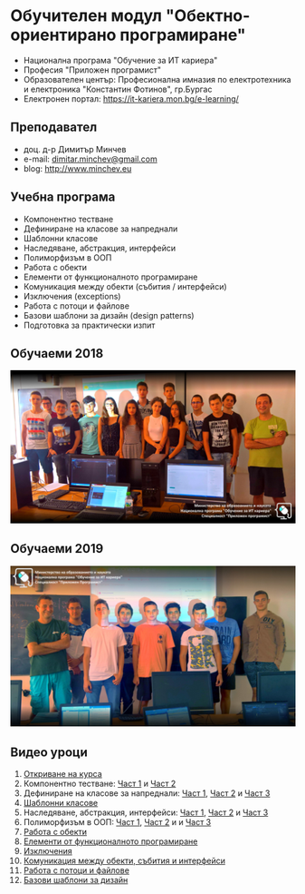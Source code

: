 # Обучителен модул "Обектно-ориентирано програмиране"
- Национална програма "Обучение за ИТ кариера"
- Професия "Приложен програмист" 
- Образователен център: Професионална имназия по електротехника и електроника "Константин Фотинов", гр.Бургас  
- Електронен портал: https://it-kariera.mon.bg/e-learning/

## Преподавател
- доц. д-р Димитър Минчев
- e-mail: dimitar.minchev@gmail.com 
- blog: http://www.minchev.eu

## Учебна програма
- Компонентно тестване
- Дефиниране на класове за напреднали
- Шаблонни класове
- Наследяване, абстракция, интерфейси	
- Полиморфизъм в ООП
- Работа с обекти
- Елементи от функционалното програмиране
- Комуникация между обекти (събития / интерфейси)
- Изключения (exceptions)	
- Работа с потоци и файлове
- Базови шаблони за дизайн (design patterns)	
- Подготовка за практически изпит 

## Обучаеми 2018
![group_2018.jpg](group_2018.jpg)

## Обучаеми 2019
![group_2019.jpg](group_2019.jpg)

## Видео уроци
1. [Откриване на курса](https://youtu.be/Vd5nml7ZthQ)
2. Компонентно тестване: [Част 1](https://youtu.be/DxHbpT6u0V4) и [Част 2](https://youtu.be/5CwkbtVGlEI)
3. Дефиниране на класове за напреднали: [Част 1](https://youtu.be/pTymyS0ry8E), [Част 2](https://youtu.be/WvHgA7YvK34) и  [Част 3](https://youtu.be/QfWWXrTLAgA)
4. [Шаблонни класове](https://youtu.be/TF1thhcmeRc)
5. Наследяване, абстракция, интерфейси: [Част 1](https://youtu.be/Mwozr44S43w), [Част 2](https://youtu.be/6Um13mqyUEQ) и [Част 3](https://youtu.be/A2I-0q-adt0)
6. Полиморфизъм в ООП: [Част 1](https://youtu.be/ZiBjC6WRygM), [Част 2](https://youtu.be/KOnDDqf9pQY) и и [Част 3](https://youtu.be/FLlad2DyPB4)
7. [Работа с обекти](https://youtu.be/ZiBjC6WRygM)
8. [Елементи от функционалното програмиране](https://youtu.be/N20Y5xgO0sM)
9. [Изключения](https://youtu.be/b8Z-Rg-tyVU)
10. [Комуникация между обекти, събития и интерфейси](https://youtu.be/O_aBn8v0fkk)
11. [Работа с потоци и файлове](https://youtu.be/sdSN14iNT4I)
12. [Базови шаблони за дизайн](https://youtu.be/A53ZLdKAtAo)

